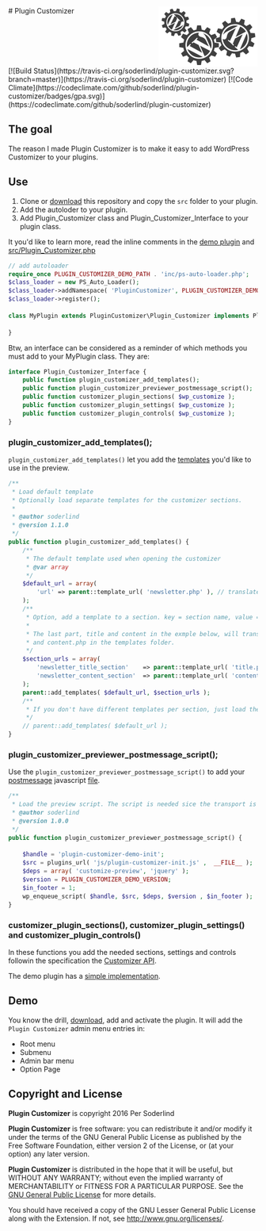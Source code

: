 
<img src="assets/plugin-customizer-small.png" width="200" align="right" style="float:right"/>
# Plugin Customizer
<div style="clear:right;"></div>
[![Build Status](https://travis-ci.org/soderlind/plugin-customizer.svg?branch=master)](https://travis-ci.org/soderlind/plugin-customizer) [![Code Climate](https://codeclimate.com/github/soderlind/plugin-customizer/badges/gpa.svg)](https://codeclimate.com/github/soderlind/plugin-customizer)

## The goal

The reason I made Plugin Customizer is to make it easy to add WordPress Customizer to your plugins.

## Use

1. Clone or [download](https://github.com/soderlind/plugin-customizer/archive/master.zip) this repository and copy the `src` folder to your plugin.
1. Add the autoloder to your plugin.
1. Add Plugin_Customizer class and Plugin_Customizer_Interface to your plugin class.

It you'd like to learn more, read the inline comments in the [demo plugin](plugin-customizer-demo.php) and [src/Plugin_Customizer.php](src/Plugin_Customizer.php)

```php
// add autoloader
require_once PLUGIN_CUSTOMIZER_DEMO_PATH . 'inc/ps-auto-loader.php';
$class_loader = new PS_Auto_Loader();
$class_loader->addNamespace( 'PluginCustomizer', PLUGIN_CUSTOMIZER_DEMO_PATH . 'src' );
$class_loader->register();

class MyPlugin extends PluginCustomizer\Plugin_Customizer implements PluginCustomizer\Plugin_Customizer_Interface {

}
```
Btw, an interface can be considered as a reminder of which methods you must add to your MyPlugin class. They are:

```php
interface Plugin_Customizer_Interface {
	public function plugin_customizer_add_templates();
	public function plugin_customizer_previewer_postmessage_script();
	public function customizer_plugin_sections( $wp_customize );
	public function customizer_plugin_settings( $wp_customize );
	public function customizer_plugin_controls( $wp_customize );
}
```

### plugin_customizer_add_templates();

`plugin_customizer_add_templates()` let you add the [templates](templates) you'd like to use in the preview.

```php
/**
 * Load default template
 * Optionally load separate templates for the customizer sections.
 *
 * @author soderlind
 * @version 1.1.0
 */
public function plugin_customizer_add_templates() {
	/**
	 * The default template used when opening the customizer
	 * @var array
	 */
	$default_url = array(
		'url' => parent::template_url( 'newsletter.php' ), // translates to templates/newsletter.php
	);
	/**
	 * Option, add a template to a section. key = section name, value = url to template.
	 *
	 * The last part, title and content in the exmple below, will translate to title.php
	 * and content.php in the templates folder.
	 */
	$section_urls = array(
		'newsletter_title_section'    => parent::template_url( 'title.php' ), // translates to templates/title.php
		'newsletter_content_section'  => parent::template_url( 'content.php' ), // translates to templates/content.php
	);
	parent::add_templates( $default_url, $section_urls );
	/**
	 * If you don't have different templates per section, just load the default template
	 */
	// parent::add_templates( $default_url );
}
```

### plugin_customizer_previewer_postmessage_script();

Use the `plugin_customizer_previewer_postmessage_script()` to add your [postmessage](https://developer.wordpress.org/themes/advanced-topics/customizer-api/#using-postmessage-for-improved-setting-previewing) javascript [file](js/plugin-customizer-init.js).

```php
/**
 * Load the preview script. The script is needed sice the transport is postmessage
 * @author soderlind
 * @version 1.0.0
 */
public function plugin_customizer_previewer_postmessage_script() {

	$handle = 'plugin-customizer-demo-init';
	$src = plugins_url( 'js/plugin-customizer-init.js' ,  __FILE__ );
	$deps = array( 'customize-preview', 'jquery' );
	$version = PLUGIN_CUSTOMIZER_DEMO_VERSION;
	$in_footer = 1;
	wp_enqueue_script( $handle, $src, $deps, $version , $in_footer );
}
```
### customizer_plugin_sections(), customizer_plugin_settings() and customizer_plugin_controls()

In these functions you add the needed sections, settings and controls followin the specification the [Customizer API](https://developer.wordpress.org/themes/advanced-topics/customizer-api/).

The demo plugin has a [simple implementation](https://github.com/soderlind/plugin-customizer/blob/master/plugin-customizer-demo.php#L92-L191).

## Demo

You know the drill, [download](https://github.com/soderlind/plugin-customizer/archive/master.zip), add and activate the plugin. It will add the `Plugin Customizer`  admin menu entries in:
- Root menu
- Submenu
- Admin bar menu
- Option Page


## Copyright and License

**Plugin Customizer** is copyright 2016 Per Soderlind

**Plugin Customizer** is free software: you can redistribute it and/or modify it under the terms of the GNU General Public License as published by the Free Software Foundation, either version 2 of the License, or (at your option) any later version.

**Plugin Customizer** is distributed in the hope that it will be useful, but WITHOUT ANY WARRANTY; without even the implied warranty of MERCHANTABILITY or FITNESS FOR A PARTICULAR PURPOSE. See the [GNU General Public License](LICENSE) for more details.

You should have received a copy of the GNU Lesser General Public License along with the Extension. If not, see http://www.gnu.org/licenses/.
